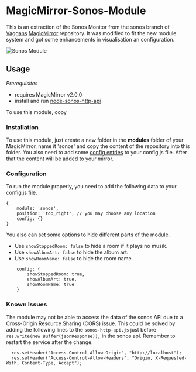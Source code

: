 # MagicMirror-Sonos-Module

This is an extraction of the Sonos Monitor from the sonos branch of [Vaggans](https://github.com/Vaggan) [MagicMirror](https://github.com/Vaggan/MagicMirror/tree/sonos-module/modules/sonos-module) repository. It was modified to fit the new module system and got some enhancements in visualisation an configuration.

![Sonos Module](https://cloud.githubusercontent.com/assets/9592452/14062687/a0e77434-f3a8-11e5-816c-4766afc98d90.png)

## Usage

_Prerequisites_

- requires MagicMirror v2.0.0
- install and run [node-sonos-http-api](https://github.com/jishi/node-sonos-http-api)

To use this module, copy 

### Installation

To use this module, just create a new folder in the __modules__ folder of your MagicMirror, name it 'sonos' and copy the content of the repository into this folder. You also need to add some [config entries](#configuration) to your config.js file. After that the content will be added to your mirror.

### Configuration

To run the module properly, you need to add the following data to your config.js file.

```
{
	module: 'sonos',
	position: 'top_right', // you may choose any location
	config: {}
}
```

You also can set some options to hide different parts of the module. 
- Use `showStoppedRoom: false` to hide a room if it plays no musik.
- Use `showAlbumArt: false` to hide the album art.
- Use `showRoomName: false` to hide the room name.

```
	config: {
		showStoppedRoom: true,
		showAlbumArt: true,
		showRoomName: true
	}
```

### Known Issues

The module may not be able to access the data of the sonos API due to a Cross-Origin Resource Sharing (CORS) issue. This could be solved by adding the following lines to the `sonos-http-api.js` just before `res.write(new Buffer(jsonResponse));` in the sonos api. Remember to restart the service after the change.

```
  res.setHeader("Access-Control-Allow-Origin", "http://localhost");
  res.setHeader("Access-Control-Allow-Headers", "Origin, X-Requested-With, Content-Type, Accept");
```
